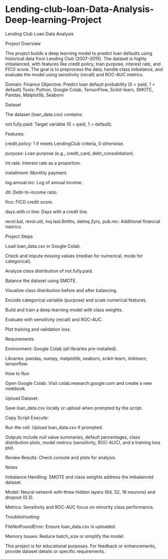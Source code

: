 # Lending-club-loan-Data-Analysis-Deep-learning-Project

Lending Club Loan Data Analysis

Project Overview

This project builds a deep learning model to predict loan defaults using historical data from Lending Club (2007–2015). The dataset is highly imbalanced, with features like credit policy, loan purpose, interest rate, and FICO score. The goal is to preprocess the data, handle class imbalance, and evaluate the model using sensitivity (recall) and ROC-AUC metrics.

Domain: Finance
Objective: Predict loan default probability (0 = paid, 1 = default)
Tools: Python, Google Colab, TensorFlow, Scikit-learn, SMOTE, Pandas, Matplotlib, Seaborn

Dataset

The dataset (loan_data.csv) contains:


not.fully.paid: Target variable (0 = paid, 1 = default).


Features:


credit.policy: 1 if meets LendingClub criteria, 0 otherwise.


purpose: Loan purpose (e.g., credit_card, debt_consolidation).



int.rate: Interest rate as a proportion.



installment: Monthly payment.



log.annual.inc: Log of annual income.



dti: Debt-to-income ratio.



fico: FICO credit score.



days.with.cr.line: Days with a credit line.



revol.bal, revol.util, inq.last.6mths, delinq.2yrs, pub.rec: Additional financial metrics.

Project Steps


Load loan_data.csv in Google Colab.



Check and impute missing values (median for numerical, mode for categorical).



Analyze class distribution of not.fully.paid.



Balance the dataset using SMOTE.



Visualize class distribution before and after balancing.



Encode categorical variable (purpose) and scale numerical features.



Build and train a deep learning model with class weights.



Evaluate with sensitivity (recall) and ROC-AUC.



Plot training and validation loss.

Requirements



Environment: Google Colab (all libraries pre-installed).


Libraries: pandas, numpy, matplotlib, seaborn, scikit-learn, imblearn, tensorflow.

How to Run


Open Google Colab: Visit colab.research.google.com and create a new notebook.

Upload Dataset:

Save loan_data.csv locally or upload when prompted by the script.

Copy Script
Execute:

Run the cell. Upload loan_data.csv if prompted.

Outputs include null value summaries, default percentages, class distribution plots, model metrics (sensitivity, ROC-AUC), and a training loss plot.


Review Results: Check console and plots for analysis.



Notes


Imbalance Handling: SMOTE and class weights address the imbalanced dataset.

Model: Neural network with three hidden layers (64, 32, 16 neurons) and dropout (0.3).

Metrics: Sensitivity and ROC-AUC focus on minority class performance.


Troubleshooting:


FileNotFoundError: Ensure loan_data.csv is uploaded.


Memory Issues: Reduce batch_size or simplify the model.


This project is for educational purposes. For feedback or enhancements, provide dataset details or specific requirements.
